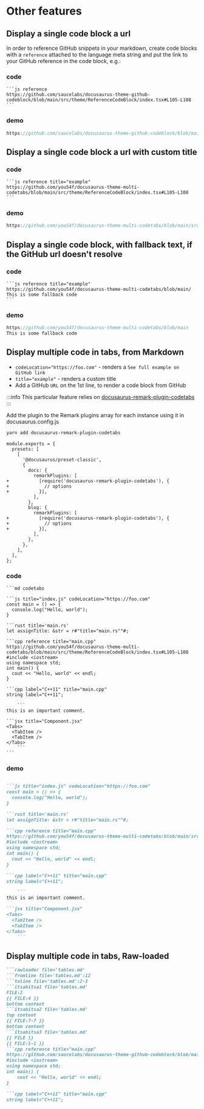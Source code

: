 # Other features

## Display a single code block a url

In order to reference GitHub snippets in your markdown, create code blocks with a `reference` attached to the language meta string and put the link to your GitHub reference in the code block, e.g.:


### code

    ```js reference
    https://github.com/saucelabs/docusaurus-theme-github-codeblock/blob/main/src/theme/ReferenceCodeBlock/index.tsx#L105-L108
    ```

### demo

```js reference
https://github.com/saucelabs/docusaurus-theme-github-codeblock/blob/main/src/theme/ReferenceCodeBlock/index.tsx#L105-L108
```

## Display a single code block a url with custom title

### code

    ```js reference title="example"
    https://github.com/you54f/docusaurus-theme-multi-codetabs/blob/main/src/theme/ReferenceCodeBlock/index.tsx#L105-L108
    ```

### demo

```js reference title="example"
https://github.com/you54f/docusaurus-theme-multi-codetabs/blob/main/src/theme/ReferenceCodeBlock/index.tsx#L105-L108
```

## Display a single code block, with fallback text, if the GitHub url doesn't resolve

### code

    ```js reference title="example"
    https://github.com/you54f/docusaurus-theme-multi-codetabs/blob/main/
    This is some fallback code
    ```

### demo

```js reference title="example"
https://github.com/you54f/docusaurus-theme-multi-codetabs/blob/main
This is some fallback code
```


## Display multiple code in tabs, from Markdown

- `codeLocation="https://foo.com"` - renders a `See full example on GitHub link`
- `title="example"` - renders a custom title
- Add a GitHub `URL` on the 1st line, to render a code block from GitHub

:::info
This particular feature relies on [docusaurus-remark-plugin-codetabs](https://github.com/duanwilliam/docusaurus-remark-plugin-codetabs)
:::

Add the plugin to the Remark plugins array for each instance using it in docusaurus.config.js

```sh
yarn add docusaurus-remark-plugin-codetabs
```

```
module.exports = {
  presets: [
    [
      '@docusaurus/preset-classic',
      {
        docs: {
          remarkPlugins: [
+           [require('docusaurus-remark-plugin-codetabs'), {
+             // options             
+           }],
          ],
        },
        blog: {
          remarkPlugins: [
+           [require('docusaurus-remark-plugin-codetabs'), {
+             // options             
+           }],
          ],
        },
      },
    ],
  ],
};
```

### code

    ```md codetabs

    ```js title="index.js" codeLocation="https://foo.com"
    const main = () => {
      console.log("Hello, world");
    }

    ```rust title='main.rs'
    let assignTitle: &str = r#"title="main.rs""#;

    ```cpp reference title="main.cpp"
    https://github.com/you54f/docusaurus-theme-multi-codetabs/blob/main/src/theme/ReferenceCodeBlock/index.tsx#L105-L108
    #include <iostream>
    using namespace std;
    int main() {
      cout << "Hello, world" << endl;
    }

    ```cpp label="C++11" title="main.cpp"
    string label="C++11";

        ```
    this is an important comment.

    ```jsx title="Component.jsx"
    <Tabs>
      <TabItem />
      <TabItem />
    </Tabs>
        ```
    ```

### demo

```md codetabs

```js title="index.js" codeLocation="https://foo.com"
const main = () => {
  console.log("Hello, world");
}

```rust title='main.rs'
let assignTitle: &str = r#"title="main.rs""#;

```cpp reference title="main.cpp"
https://github.com/you54f/docusaurus-theme-multi-codetabs/blob/main/src/theme/ReferenceCodeBlock/index.tsx#L105-L108
#include <iostream>
using namespace std;
int main() {
  cout << "Hello, world" << endl;
}

```cpp label="C++11" title="main.cpp"
string label="C++11";

    ```
this is an important comment.

```jsx title="Component.jsx"
<Tabs>
  <TabItem />
  <TabItem />
</Tabs>
    ```
```

## Display multiple code in tabs, Raw-loaded


```md codetabs
```rawloader file='tables.md'
```fromline file='tables.md':12
```toline file='tables.md':2-3
```itsabitsa1 file='tables.md'
FILE:2
{{ FILE:4 }}
bottom content
```itsabitsa2 file='tables.md'
top content
{{ FILE:7-7 }}
bottom content
```itsabitsa3 file='tables.md'
{{ FILE }}
{{ FILE:1-1 }}
```cpp reference title="main.cpp"
https://github.com/saucelabs/docusaurus-theme-github-codeblock/blob/main/src/theme/ReferenceCodeBlock/index.tsx#L105-L108
#include <iostream>
using namespace std;
int main() {
    cout << "Hello, world" << endl;
}

```cpp label="C++11" title="main.cpp"
string label="C++11";
```